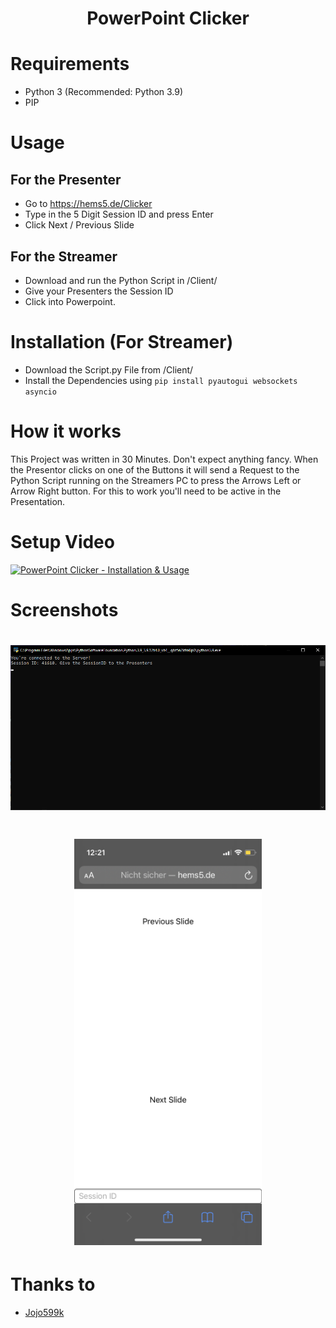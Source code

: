 <h1 align="center">
  PowerPoint Clicker
</h1>

# Requirements
* Python 3 (Recommended: Python 3.9)
* PIP

# Usage
## For the Presenter
* Go to https://hems5.de/Clicker
* Type in the 5 Digit Session ID and press Enter
* Click Next / Previous Slide

## For the Streamer
* Download and run the Python Script in /Client/
* Give your Presenters the Session ID
* Click into Powerpoint.

# Installation (For Streamer)
* Download the Script.py File from /Client/
* Install the Dependencies using `pip install pyautogui websockets asyncio`

# How it works
This Project was written in 30 Minutes. Don't expect anything fancy. When the Presentor clicks on one of the Buttons it will send a Request to the Python Script running on the Streamers PC to press the Arrows Left or Arrow Right button. For this to work you'll need to be active in the Presentation.

# Setup Video
[![PowerPoint Clicker - Installation & Usage](http://img.youtube.com/vi/ONi3Xi8RwzY/0.jpg)](http://www.youtube.com/watch?v=ONi3Xi8RwzY "PowerPoint Clicker - Installation & Usage")

# Screenshots

<h1 align="center">
  <img src="./assets/Client.png" width="600">
</h1>

<h1 align="center">
  <img src="./assets/phone.png" width="300">
</h1>

# Thanks to
* [Jojo599k](https://github.com/jojo599k/)